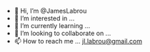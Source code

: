 - 👋 Hi, I’m @JamesLabrou
- 👀 I’m interested in ...
- 🌱 I’m currently learning ...
- 💞️ I’m looking to collaborate on ...
- 📫 How to reach me ... jl.labrou@gmail.com

<!---
JamesLabrou/JamesLabrou is a ✨ special ✨ repository because its `README.md` (this file) appears on your GitHub profile.
You can click the Preview link to take a look at your changes.
--->
